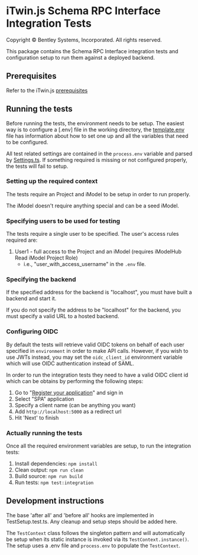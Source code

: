 ﻿# iTwin.js Schema RPC Interface Integration Tests

Copyright © Bentley Systems, Incorporated. All rights reserved.

This package contains the Schema RPC Interface integration tests and configuration setup to run them against a deployed backend.

## Prerequisites

Refer to the iTwin.js [prerequisites](https://github.com/imodeljs/imodeljs#prerequisites)

## Running the tests

Before running the tests, the environment needs to be setup.  The easiest way is to configure a [.env] file in the working directory, the [template.env](./template.env) file has information about how to set one up and all the variables that need to be configured.

All test related settings are contained in the `process.env` variable and parsed by [Settings.ts](./common/Settings.ts).  If something required is missing or not configured properly, the tests will fail to setup.

### Setting up the required context

The tests require an Project and iModel to be setup in order to run properly.

The iModel doesn't require anything special and can be a seed iModel.

### Specifying users to be used for testing

The tests require a single user to be specified.  The user's access rules required are:

1. User1 - full access to the Project and an iModel (requires iModelHub Read iModel Project Role)
    - i.e., "user_with_access_username" in the `.env` file.

### Specifying the backend

If the specified address for the backend is "localhost", you must have built a backend and start it.

If you do not specify the address to be "localhost" for the backend, you must specify a valid URL to a hosted backend.

### Configuring OIDC

By default the tests will retrieve valid OIDC tokens on behalf of each user specified in `environment` in order to make API calls. However,
if you wish to use JWTs instead, you may set the `oidc_client_id` environment variable which will use OIDC authentication instead of SAML.

In order to run the integration tests they need to have a valid OIDC client id which can be obtains by performing the following steps:

1. Go to "[Register your application](https://developer.bentley.com/register/)" and sign in
1. Select "SPA" application
1. Specify a client name (can be anything you want)
1. Add `http://localhost:5000` as a redirect url
1. Hit 'Next' to finish

### Actually running the tests

Once all the required environment variables are setup, to run the integration tests:

1. Install dependencies: `npm install`
2. Clean output: `npm run clean`
3. Build source: `npm run build`
4. Run tests: `npm test:integration`

## Development instructions

The base 'after all' and 'before all' hooks are implemented in TestSetup.test.ts. Any cleanup and setup steps should be added here.

The `TestContext` class follows the singleton pattern and will automatically be setup when its static instance is invoked via its `TestContext.instance()`.
The setup uses a .env file and `process.env` to populate the `TestContext`.

